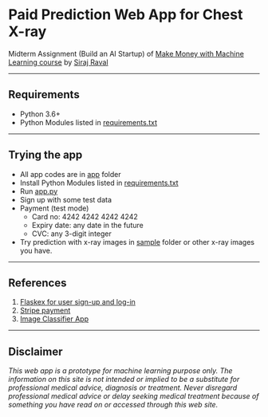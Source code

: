 # Paid Prediction Web App for Chest X-ray 

Midterm Assignment (Build an AI Startup) of [Make Money with Machine Learning course](https://www.machinelearningcourse.io/courses/make-money) by [Siraj Raval](https://www.youtube.com/channel/UCWN3xxRkmTPmbKwht9FuE5A)

------------------

## Requirements

- Python 3.6+
- Python Modules listed in [requirements.txt](https://github.com/kc-chiu/paid_predict_app/blob/master/app/requirements.txt)

------------------

## Trying the app

- All app codes are in [app](https://github.com/kc-chiu/paid_predict_app/tree/master/app) folder
- Install Python Modules listed in [requirements.txt](https://github.com/kc-chiu/paid_predict_app/blob/master/app/requirements.txt)
- Run [app.py](https://github.com/kc-chiu/paid_predict_app/blob/master/app/app.py)
- Sign up with some test data
- Payment (test mode)
  - Card no: 4242 4242 4242 4242
  - Expiry date: any date in the future
  - CVC: any 3-digit integer
- Try prediction with x-ray images in [sample](https://github.com/kc-chiu/paid_predict_app/tree/master/sample) folder or other x-ray images you have.

------------------

## References
1. [Flaskex for user sign-up and log-in](https://github.com/anfederico/Flaskex)
2. [Stripe payment](https://github.com/bprakashx7/stripe_payments)
3. [Image Classifier App](https://github.com/mtobeiyf/keras-flask-deploy-webapp)

------------------

## Disclaimer
_This web app is a prototype for machine learning purpose only. The information on this site is not intended or implied to be a substitute for professional medical advice, diagnosis or treatment. Never disregard professional medical advice or delay seeking medical treatment because of something you have read on or accessed through this web site._
